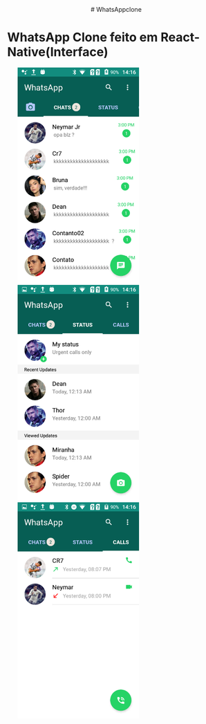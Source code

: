 <center># WhatsAppclone</center>
 <h1>WhatsApp Clone feito em React-Native(Interface)</h1>
 <ul>
 <img src="https://github.com/edurib17/whatsappclone/blob/master/fotos/Screenshot_20200926-141638.png" height="500" widht="200" >
  <img src="https://github.com/edurib17/whatsappclone/blob/master/fotos/Screenshot_20200926-141642.png" height="500" widht="200" >
 <img src="https://github.com/edurib17/whatsappclone/blob/master/fotos/Screenshot_20200926-141653.png" height="500" widht="200" >
  </ul>
